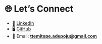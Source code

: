 # 🌐 Let’s Connect

- 💼 [LinkedIn](https://www.linkedin.com/in/temitopeadepoju)  
- 🖥️ [GitHub](https://github.com/Temitopeadep)  
- 📧 Email: **ttemitope.adepoju@gmail.com**  
